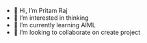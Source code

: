 - 👋 Hi, I’m Pritam Raj
- 👀 I’m interested in thinking 
- 🌱 I’m currently learning AIML 
- 💞️ I’m looking to collaborate on create project 
